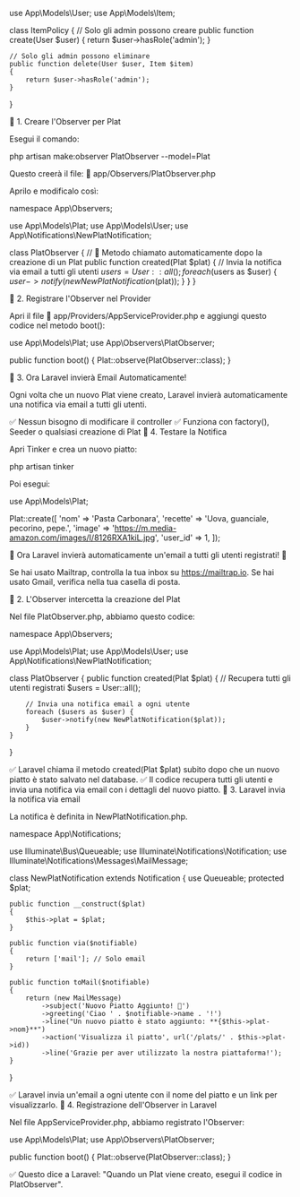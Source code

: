 use App\Models\User;
use App\Models\Item;

class ItemPolicy
{
    // Solo gli admin possono creare
    public function create(User $user)
    {
        return $user->hasRole('admin');
    }

    // Solo gli admin possono eliminare
    public function delete(User $user, Item $item)
    {
        return $user->hasRole('admin');
    }
}






🔹 1. Creare l'Observer per Plat

Esegui il comando:

php artisan make:observer PlatObserver --model=Plat

Questo creerà il file:
📁 app/Observers/PlatObserver.php

Aprilo e modificalo così:

namespace App\Observers;

use App\Models\Plat;
use App\Models\User;
use App\Notifications\NewPlatNotification;

class PlatObserver
{
    // 📌 Metodo chiamato automaticamente dopo la creazione di un Plat
    public function created(Plat $plat)
    {
        // Invia la notifica via email a tutti gli utenti
        $users = User::all();
        foreach ($users as $user) {
            $user->notify(new NewPlatNotification($plat));
        }
    }
}

🔹 2. Registrare l'Observer nel Provider

Apri il file 📁 app/Providers/AppServiceProvider.php e aggiungi questo codice nel metodo boot():

use App\Models\Plat;
use App\Observers\PlatObserver;

public function boot()
{
    Plat::observe(PlatObserver::class);
}

🔹 3. Ora Laravel invierà Email Automaticamente!

Ogni volta che un nuovo Plat viene creato, Laravel invierà automaticamente una notifica via email a tutti gli utenti.

✅ Nessun bisogno di modificare il controller
✅ Funziona con factory(), Seeder o qualsiasi creazione di Plat
🔹 4. Testare la Notifica

Apri Tinker e crea un nuovo piatto:

php artisan tinker

Poi esegui:

use App\Models\Plat;

Plat::create([
    'nom' => 'Pasta Carbonara',
    'recette' => 'Uova, guanciale, pecorino, pepe.',
    'image' => 'https://m.media-amazon.com/images/I/8126RXA1kiL.jpg',
    'user_id' => 1,
]);

📌 Ora Laravel invierà automaticamente un'email a tutti gli utenti registrati! 🎉

Se hai usato Mailtrap, controlla la tua inbox su https://mailtrap.io.
Se hai usato Gmail, verifica nella tua casella di posta.














🔹 2. L'Observer intercetta la creazione del Plat

Nel file PlatObserver.php, abbiamo questo codice:

namespace App\Observers;

use App\Models\Plat;
use App\Models\User;
use App\Notifications\NewPlatNotification;

class PlatObserver
{
    public function created(Plat $plat)
    {
        // Recupera tutti gli utenti registrati
        $users = User::all();

        // Invia una notifica email a ogni utente
        foreach ($users as $user) {
            $user->notify(new NewPlatNotification($plat));
        }
    }
}

✅ Laravel chiama il metodo created(Plat $plat) subito dopo che un nuovo piatto è stato salvato nel database.
✅ Il codice recupera tutti gli utenti e invia una notifica via email con i dettagli del nuovo piatto.
🔹 3. Laravel invia la notifica via email

La notifica è definita in NewPlatNotification.php.

namespace App\Notifications;

use Illuminate\Bus\Queueable;
use Illuminate\Notifications\Notification;
use Illuminate\Notifications\Messages\MailMessage;

class NewPlatNotification extends Notification
{
    use Queueable;
    protected $plat;

    public function __construct($plat)
    {
        $this->plat = $plat;
    }

    public function via($notifiable)
    {
        return ['mail']; // Solo email
    }

    public function toMail($notifiable)
    {
        return (new MailMessage)
            ->subject('Nuovo Piatto Aggiunto! 🍕')
            ->greeting('Ciao ' . $notifiable->name . '!')
            ->line("Un nuovo piatto è stato aggiunto: **{$this->plat->nom}**")
            ->action('Visualizza il piatto', url('/plats/' . $this->plat->id))
            ->line('Grazie per aver utilizzato la nostra piattaforma!');
    }
}

✅ Laravel invia un'email a ogni utente con il nome del piatto e un link per visualizzarlo.
🔹 4. Registrazione dell'Observer in Laravel

Nel file AppServiceProvider.php, abbiamo registrato l'Observer:

use App\Models\Plat;
use App\Observers\PlatObserver;

public function boot()
{
    Plat::observe(PlatObserver::class);
}

✅ Questo dice a Laravel: "Quando un Plat viene creato, esegui il codice in PlatObserver".
